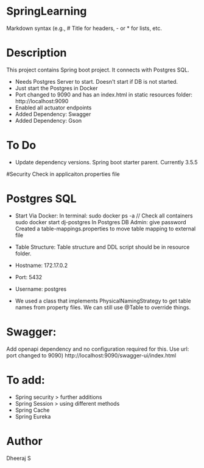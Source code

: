 # SpringLearning
Markdown syntax (e.g., # Title for headers, - or * for lists, etc.

# Description
This project contains Spring boot project.
It connects with Postgres SQL.
 * Needs Postgres Server to start. Doesn't start if DB is not started.
 * Just start the Postgres in Docker
 * Port changed to 9090 and has an index.html in static resources folder: http://localhost:9090
 * Enabled all actuator endpoints
 * Added Dependency: Swagger
 * Added Dependency: Gson

# To Do
* Update dependency versions. Spring boot starter parent. Currently 3.5.5

#Security
Check in applicaiton.properties file

# Postgres SQL
* Start Via Docker: 
In terminal: sudo docker ps -a // Check all containers
sudo docker start dj-postgres
In Postgres DB Admin: give password
Created a table-mappings.properties to move table mapping to external file

* Table Structure:
Table structure and DDL script should be in resource folder.
* Hostname: 172.17.0.2
* Port: 5432
* Username: postgres
* We used a class that implements PhysicalNamingStrategy to get table names from property files. We can still use @Table to override things.

# Swagger:
Add openapi dependency and no configuration required for this. 
Use url: port changed to 9090) http://localhost:9090/swagger-ui/index.html

# To add: 
* Spring security > further additions
* Spring Session > using different methods
* Spring Cache
* Spring Eureka

# Author
Dheeraj S
